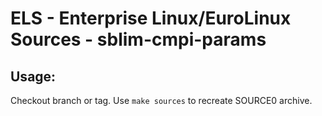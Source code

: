 # ELS - Enterprise Linux/EuroLinux Sources - sblim-cmpi-params
 
## Usage:
  Checkout branch or tag. Use `make sources` to recreate  SOURCE0 archive.
